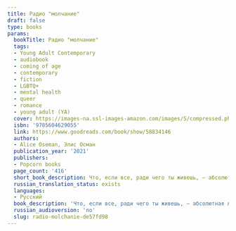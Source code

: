 ```yaml
---
title: Радио "молчание"
draft: false
type: books
params:
  bookTitle: Радио "молчание"
  tags:
  - Young Adult Contemporary
  - audiobook
  - coming of age
  - contemporary
  - fiction
  - LGBTQ+
  - mental health
  - queer
  - romance
  - young adult (YA)
  cover: https://images-na.ssl-images-amazon.com/images/S/compressed.photo.goodreads.com/books/1629708223i/58834146.jpg
  isbn: '9785604629055'
  link: https://www.goodreads.com/book/show/58834146
  authors:
  - Alice Oseman, Элис Осман
  publication_year: '2021'
  publishers:
  - Popcorn books
  page_count: '416'
  short_book_description: Что, если все, ради чего ты живешь, — абсолютная ложь? Фрэнсис — круглая отличница и староста школы. У нее в жизни есть одна-единственная мечта — поступить в Кембридж…
  russian_translation_status: exists
  languages:
  - Русский
  book_description: 'Что, если все, ради чего ты живешь, — абсолютная ложь? Фрэнсис — круглая отличница и староста школы. У нее в жизни есть одна-единственная мечта — поступить в Кембридж. Но помимо учебников и списков литературы она втайне обожает «Город Юниверс», фантастический подкаст, который ведет некий человек по имени Радио. Фрэнсис — одна из главных его поклонниц и играет далеко не последнюю роль в фандоме: она рисует арты и скетчи. Однажды в личку ей падает сообщение от… Радио, который просит Фрэнсис рисовать для подкаста. С этой самой минуты жизнь Фрэнсис переворачивается с ног на голову.'
  russian_audioversion: 'no'
  slug: radio-molchanie-de57fd98
---
```

